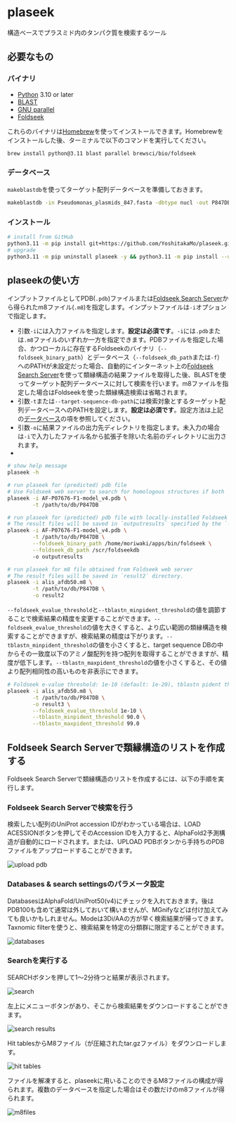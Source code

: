 # plaseek

構造ベースでプラスミド内のタンパク質を検索するツール

## 必要なもの

### バイナリ

- [Python](https://www.python.org/) 3.10 or later
- [BLAST](https://blast.ncbi.nlm.nih.gov/Blast.cgi?PAGE_TYPE=BlastDocs&DOC_TYPE=Download)
- [GNU parallel](https://www.gnu.org/software/parallel/)
- [Foldseek](https://github.com/steineggerlab/foldseek)

これらのバイナリは[Homebrew](https://brew.sh/)を使ってインストールできます。Homebrewをインストールした後、ターミナルで以下のコマンドを実行してください。

```bash
brew install python@3.11 blast parallel brewsci/bio/foldseek
```

### データベース

`makeblastdb`を使ってターゲット配列データベースを準備しておきます。

```bash
makeblastdb -in Pseudomonas_plasmids_847.fasta -dbtype nucl -out P847DB -parse_seqids
```

### インストール

```bash
# install from GitHub
python3.11 -m pip install git+https://github.com/YoshitakaMo/plaseek.git
# upgrade
python3.11 -m pip uninstall plaseek -y && python3.11 -m pip install --upgrade git+https://github.com/YoshitakaMo/plaseek.git
```

## plaseekの使い方

インプットファイルとしてPDB(`.pdb`)ファイルまたは[Foldseek Search Server](https://search.foldseek.com/search)から得られたm8ファイル(`.m8`)を指定します。インプットファイルは`-i`オプションで指定します。

- 引数`-i`には入力ファイルを指定します。**設定は必須です**。`-i`には`.pdb`または`.m8`ファイルのいずれか一方を指定できます。PDBファイルを指定した場合、かつローカルに存在するFoldseekのバイナリ（`--foldseek_binary_path`）とデータベース（`--foldseek_db_path`または`-f`）へのPATHが未設定だった場合、自動的にインターネット上の[Foldseek Search Server](https://search.foldseek.com/search)を使って類縁構造の結果ファイルを取得した後、BLASTを使ってターゲット配列データベースに対して検索を行います。m8ファイルを指定した場合はFoldseekを使った類縁構造検索は省略されます。
- 引数`-t`または`--target-sequence-db-path`には検索対象とするターゲット配列データベースへのPATHを設定します。**設定は必須です**。設定方法は上記の[データベース](#データベース)の項を参照してください。
- 引数`-o`に結果ファイルの出力先ディレクトリを指定します。未入力の場合は`-i`で入力したファイル名から拡張子を除いた名前のディレクトリに出力されます。
-

```bash
# show help message
plaseek -h

# run plaseek for (predicted) pdb file
# Use Foldseek web server to search for homologous structures if both `--foldseek_binary_path` and `--foldseek_db_path (-f)` are not specified.
plaseek -i AF-P07676-F1-model_v4.pdb \
        -t /path/to/db/P847DB

# run plaseek for (predicted) pdb file with locally-installed Foldseek
# The result files will be saved in `outputresults` specified by the `-o` arg.
plaseek -i AF-P07676-F1-model_v4.pdb \
        -t /path/to/db/P847DB \
        --foldseek_binary_path /home/moriwaki/apps/bin/foldseek \
        --foldseek_db_path /scr/foldseekdb
        -o outputresults

# run plaseek for m8 file obtained from Foldseek web server
# The result files will be saved in `result2` directory.
plaseek -i alis_afdb50.m8 \
        -t /path/to/db/P847DB \
        -o result2
```

`--foldseek_evalue_threshold`と`--tblastn_minpident_threshold`の値を調節することで検索結果の精度を変更することができます。`--foldseek_evalue_threshold`の値を大きくすると、より広い範囲の類縁構造を検索することができますが、検索結果の精度は下がります。`--tblastn_minpident_threshold`の値を小さくすると、target sequence DBの中からその一致度以下のアミノ酸配列を持つ配列を取得することができますが、精度が低下します。`--tblastn_maxpident_threshold`の値を小さくすると、その値より配列相同性の高いものを非表示にできます。

```bash
# Foldseek e-value threshold: 1e-10 (default: 1e-20), tblastn pident threshold: 90.0% (default: 98.0%)
plaseek -i alis_afdb50.m8 \
        -t /path/to/db/P847DB \
        -o result3 \
        --foldseek_evalue_threshold 1e-10 \
        --tblastn_minpident_threshold 90.0 \
        --tblastn_maxpident_threshold 99.0
```

## Foldseek Search Serverで類縁構造のリストを作成する

Foldseek Search Serverで類縁構造のリストを作成するには、以下の手順を実行します。

### Foldseek Search Serverで検索を行う

検索したい配列のUniProt accession IDがわかっている場合は、LOAD ACESSIONボタンを押してそのAccession IDを入力すると、AlphaFold2予測構造が自動的にロードされます。または、UPLOAD PDBボタンから手持ちのPDBファイルをアップロードすることができます。

![upload pdb](https://i.imgur.com/nGGYL6t.png)

### Databases & search settingsのパラメータ設定

DatabasesはAlphaFold/UniProt50(v4)にチェックを入れておきます。後はPDB100も含めて通常は外しておいて構いませんが、MGnifyなどは付け加えてみても良いかもしれません。Modeは3Di/AAの方が早く検索結果が帰ってきます。
Taxnomic filterを使うと、検索結果を特定の分類群に限定することができます。

![databases](https://i.imgur.com/3jqb4ze.png)

### Searchを実行する

SEARCHボタンを押して1〜2分待つと結果が表示されます。

![search](https://i.imgur.com/xneRSS9.png)

左上にメニューボタンがあり、そこから検索結果をダウンロードすることができます。

![search results](https://i.imgur.com/xGxZML5.png)

Hit tablesからM8ファイル（が圧縮されたtar.gzファイル）をダウンロードします。

![hit tables](https://i.imgur.com/4s6uMkX.png)

ファイルを解凍すると、plaseekに用いることのできるM8ファイルの構成が得られます。複数のデータベースを指定した場合はその数だけのm8ファイルが得られます。

![m8files](https://i.imgur.com/hgVDmu6.png)
